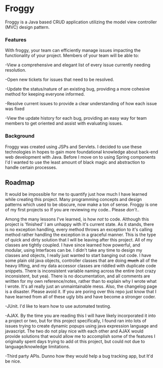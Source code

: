 # Froggy
Froggy is a Java based CRUD application utilizing the model view controller (MVC) design pattern. 

### Features
With froggy, your team can efficiently manage issues impacting the functionality of your project. Members of your team will be able to: 

-View a comprehensive and elegant list of every issue currently needing resolution.

-Open new tickets for issues that need to be resolved.

-Update the status/nature of an existing bug, providing a more cohesive method for keeping everyone informed. 

-Resolve current issues to provide a clear understanding of how each issue was fixed

-View the update history for each bug, providing an easy way for team members to get oriented and assist with evaluating issues.

### Background
Froggy was created using JSPs and Servlets. I decided to use these technologies in hopes to gain
more foundational knowledge about back-end web development with Java. Before I move on to using Spring components I'd I wanted to use the least amount of black magic and abstraction to handle certain processes.

## Roadmap

It would be impossible for me to quantify just how much I have learned while creating this project. Many programming concepts and design patterns which used to be obscure, now make a ton of sense. Froggy is one of my first projects so If you are reviewing my code.. Please *don't*..

Among the many lessons I've learned, is how *not* to code. Although this project is 'finished' I
 am unhappy with it's current state. As it stands, there is no exception handling, every method
  throws an exception to it's calling method rather handling the exception in a graceful manner.
   This is the type of quick and dirty solution that I will be leaving after this project. 
   All of my classes are tightly coupled. I have since learned how powerful, and modular, using
    Interfaces can be. I didn't take any time to design my classes and objects, I really just 
    wanted to start banging out code. I have some plain old java objects, controller classes 
    that are doing ~~much~~ all of the heavy lifting, and my data accessor classes are riddled
     with duplicate code snippets. There is inconsistent variable naming across the entire 
      (not crazy inconsistent, but yea). There is no documentation, and all comments are written 
      for my own reference/notes, rather than to explain why I wrote what I wrote. It's all really
       just an unmaintainable mess. Also, the changelog page is a disaster. Please avoid it. If you are poring over this repo just know that I have learned
        from all of these ugly bits and have become a stronger coder.
        


-JUnit. I'd like to learn how to use automated testing.

-AJAX. By the time you are reading this I will have likely incorporated it into a project or two, but for this project
specifically, I found ran into lots of issues trying to create dynamic popups using java expression language and javascript. The two do not play nice with each other and AJAX would provide solutions that would allow me to accomplish some of the features I originally spent days trying to add ot this project, but could not due to language/knowledge limitations. 

-Third party APIs. Dunno how they would help a bug tracking app, but It'd be nice.  
